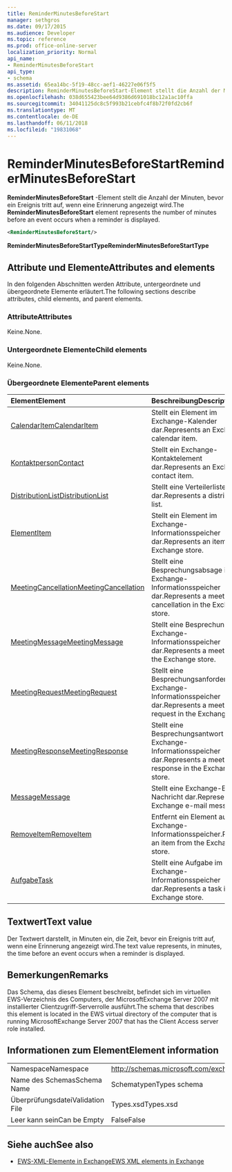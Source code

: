 ```yaml
---
title: ReminderMinutesBeforeStart
manager: sethgros
ms.date: 09/17/2015
ms.audience: Developer
ms.topic: reference
ms.prod: office-online-server
localization_priority: Normal
api_name:
- ReminderMinutesBeforeStart
api_type:
- schema
ms.assetid: 65ea14bc-5f19-48cc-aef1-46227e06f5f5
description: ReminderMinutesBeforeStart-Element stellt die Anzahl der Minuten, bevor ein Ereignis tritt auf, wenn eine Erinnerung angezeigt wird.
ms.openlocfilehash: 038d655423bee64d9386d691018bc12a1ac10ffa
ms.sourcegitcommit: 34041125dc8c5f993b21cebfc4f8b72f0fd2cb6f
ms.translationtype: MT
ms.contentlocale: de-DE
ms.lasthandoff: 06/11/2018
ms.locfileid: "19831068"
---
```

# <a name="reminderminutesbeforestart"></a><span data-ttu-id="3b908-103">ReminderMinutesBeforeStart</span><span class="sxs-lookup"><span data-stu-id="3b908-103">ReminderMinutesBeforeStart</span></span>

<span data-ttu-id="3b908-104">**ReminderMinutesBeforeStart** -Element stellt die Anzahl der Minuten, bevor ein Ereignis tritt auf, wenn eine Erinnerung angezeigt wird.</span><span class="sxs-lookup"><span data-stu-id="3b908-104">The **ReminderMinutesBeforeStart** element represents the number of minutes before an event occurs when a reminder is displayed.</span></span> 
  
```xml
<ReminderMinutesBeforeStart/>
```

 <span data-ttu-id="3b908-105">**ReminderMinutesBeforeStartType**</span><span class="sxs-lookup"><span data-stu-id="3b908-105">**ReminderMinutesBeforeStartType**</span></span>
## <a name="attributes-and-elements"></a><span data-ttu-id="3b908-106">Attribute und Elemente</span><span class="sxs-lookup"><span data-stu-id="3b908-106">Attributes and elements</span></span>

<span data-ttu-id="3b908-107">In den folgenden Abschnitten werden Attribute, untergeordnete und übergeordnete Elemente erläutert.</span><span class="sxs-lookup"><span data-stu-id="3b908-107">The following sections describe attributes, child elements, and parent elements.</span></span>
  
### <a name="attributes"></a><span data-ttu-id="3b908-108">Attribute</span><span class="sxs-lookup"><span data-stu-id="3b908-108">Attributes</span></span>

<span data-ttu-id="3b908-109">Keine.</span><span class="sxs-lookup"><span data-stu-id="3b908-109">None.</span></span>
  
### <a name="child-elements"></a><span data-ttu-id="3b908-110">Untergeordnete Elemente</span><span class="sxs-lookup"><span data-stu-id="3b908-110">Child elements</span></span>

<span data-ttu-id="3b908-111">Keine.</span><span class="sxs-lookup"><span data-stu-id="3b908-111">None.</span></span>
  
### <a name="parent-elements"></a><span data-ttu-id="3b908-112">Übergeordnete Elemente</span><span class="sxs-lookup"><span data-stu-id="3b908-112">Parent elements</span></span>

|<span data-ttu-id="3b908-113">**Element**</span><span class="sxs-lookup"><span data-stu-id="3b908-113">**Element**</span></span>|<span data-ttu-id="3b908-114">**Beschreibung**</span><span class="sxs-lookup"><span data-stu-id="3b908-114">**Description**</span></span>|
|:-----|:-----|
|[<span data-ttu-id="3b908-115">CalendarItem</span><span class="sxs-lookup"><span data-stu-id="3b908-115">CalendarItem</span></span>](calendaritem.md) <br/> |<span data-ttu-id="3b908-116">Stellt ein Element im Exchange-Kalender dar.</span><span class="sxs-lookup"><span data-stu-id="3b908-116">Represents an Exchange calendar item.</span></span>  <br/> |
|[<span data-ttu-id="3b908-117">Kontaktperson</span><span class="sxs-lookup"><span data-stu-id="3b908-117">Contact</span></span>](contact.md) <br/> |<span data-ttu-id="3b908-118">Stellt ein Exchange-Kontaktelement dar.</span><span class="sxs-lookup"><span data-stu-id="3b908-118">Represents an Exchange contact item.</span></span>  <br/> |
|[<span data-ttu-id="3b908-119">DistributionList</span><span class="sxs-lookup"><span data-stu-id="3b908-119">DistributionList</span></span>](distributionlist.md) <br/> |<span data-ttu-id="3b908-120">Stellt eine Verteilerliste dar.</span><span class="sxs-lookup"><span data-stu-id="3b908-120">Represents a distribution list.</span></span>  <br/> |
|[<span data-ttu-id="3b908-121">Element</span><span class="sxs-lookup"><span data-stu-id="3b908-121">Item</span></span>](item.md) <br/> |<span data-ttu-id="3b908-122">Stellt ein Element im Exchange-Informationsspeicher dar.</span><span class="sxs-lookup"><span data-stu-id="3b908-122">Represents an item in the Exchange store.</span></span>  <br/> |
|[<span data-ttu-id="3b908-123">MeetingCancellation</span><span class="sxs-lookup"><span data-stu-id="3b908-123">MeetingCancellation</span></span>](meetingcancellation.md) <br/> |<span data-ttu-id="3b908-124">Stellt eine Besprechungsabsage im Exchange-Informationsspeicher dar.</span><span class="sxs-lookup"><span data-stu-id="3b908-124">Represents a meeting cancellation in the Exchange store.</span></span>  <br/> |
|[<span data-ttu-id="3b908-125">MeetingMessage</span><span class="sxs-lookup"><span data-stu-id="3b908-125">MeetingMessage</span></span>](meetingmessage.md) <br/> |<span data-ttu-id="3b908-126">Stellt eine Besprechung im Exchange-Informationsspeicher dar.</span><span class="sxs-lookup"><span data-stu-id="3b908-126">Represents a meeting in the Exchange store.</span></span>  <br/> |
|[<span data-ttu-id="3b908-127">MeetingRequest</span><span class="sxs-lookup"><span data-stu-id="3b908-127">MeetingRequest</span></span>](meetingrequest.md) <br/> |<span data-ttu-id="3b908-128">Stellt eine Besprechungsanforderung im Exchange-Informationsspeicher dar.</span><span class="sxs-lookup"><span data-stu-id="3b908-128">Represents a meeting request in the Exchange store.</span></span>  <br/> |
|[<span data-ttu-id="3b908-129">MeetingResponse</span><span class="sxs-lookup"><span data-stu-id="3b908-129">MeetingResponse</span></span>](meetingresponse.md) <br/> |<span data-ttu-id="3b908-130">Stellt eine Besprechungsantwort im Exchange-Informationsspeicher dar.</span><span class="sxs-lookup"><span data-stu-id="3b908-130">Represents a meeting response in the Exchange store.</span></span>  <br/> |
|[<span data-ttu-id="3b908-131">Message</span><span class="sxs-lookup"><span data-stu-id="3b908-131">Message</span></span>](message-ex15websvcsotherref.md) <br/> |<span data-ttu-id="3b908-132">Stellt eine Exchange-E-Mail-Nachricht dar.</span><span class="sxs-lookup"><span data-stu-id="3b908-132">Represents an Exchange e-mail message.</span></span>  <br/> |
|[<span data-ttu-id="3b908-133">RemoveItem</span><span class="sxs-lookup"><span data-stu-id="3b908-133">RemoveItem</span></span>](removeitem.md) <br/> |<span data-ttu-id="3b908-134">Entfernt ein Element aus dem Exchange-Informationsspeicher.</span><span class="sxs-lookup"><span data-stu-id="3b908-134">Removes an item from the Exchange store.</span></span>  <br/> |
|[<span data-ttu-id="3b908-135">Aufgabe</span><span class="sxs-lookup"><span data-stu-id="3b908-135">Task</span></span>](task.md) <br/> |<span data-ttu-id="3b908-136">Stellt eine Aufgabe im Exchange-Informationsspeicher dar.</span><span class="sxs-lookup"><span data-stu-id="3b908-136">Represents a task in the Exchange store.</span></span>  <br/> |
   
## <a name="text-value"></a><span data-ttu-id="3b908-137">Textwert</span><span class="sxs-lookup"><span data-stu-id="3b908-137">Text value</span></span>

<span data-ttu-id="3b908-138">Der Textwert darstellt, in Minuten ein, die Zeit, bevor ein Ereignis tritt auf, wenn eine Erinnerung angezeigt wird.</span><span class="sxs-lookup"><span data-stu-id="3b908-138">The text value represents, in minutes, the time before an event occurs when a reminder is displayed.</span></span>
  
## <a name="remarks"></a><span data-ttu-id="3b908-139">Bemerkungen</span><span class="sxs-lookup"><span data-stu-id="3b908-139">Remarks</span></span>

<span data-ttu-id="3b908-140">Das Schema, das dieses Element beschreibt, befindet sich im virtuellen EWS-Verzeichnis des Computers, der MicrosoftExchange Server 2007 mit installierter Clientzugriff-Serverrolle ausführt.</span><span class="sxs-lookup"><span data-stu-id="3b908-140">The schema that describes this element is located in the EWS virtual directory of the computer that is running MicrosoftExchange Server 2007 that has the Client Access server role installed.</span></span>
  
## <a name="element-information"></a><span data-ttu-id="3b908-141">Informationen zum Element</span><span class="sxs-lookup"><span data-stu-id="3b908-141">Element information</span></span>

|||
|:-----|:-----|
|<span data-ttu-id="3b908-142">Namespace</span><span class="sxs-lookup"><span data-stu-id="3b908-142">Namespace</span></span>  <br/> |http://schemas.microsoft.com/exchange/services/2006/types  <br/> |
|<span data-ttu-id="3b908-143">Name des Schemas</span><span class="sxs-lookup"><span data-stu-id="3b908-143">Schema Name</span></span>  <br/> |<span data-ttu-id="3b908-144">Schematypen</span><span class="sxs-lookup"><span data-stu-id="3b908-144">Types schema</span></span>  <br/> |
|<span data-ttu-id="3b908-145">Überprüfungsdatei</span><span class="sxs-lookup"><span data-stu-id="3b908-145">Validation File</span></span>  <br/> |<span data-ttu-id="3b908-146">Types.xsd</span><span class="sxs-lookup"><span data-stu-id="3b908-146">Types.xsd</span></span>  <br/> |
|<span data-ttu-id="3b908-147">Leer kann sein</span><span class="sxs-lookup"><span data-stu-id="3b908-147">Can be Empty</span></span>  <br/> |<span data-ttu-id="3b908-148">False</span><span class="sxs-lookup"><span data-stu-id="3b908-148">False</span></span>  <br/> |
   
## <a name="see-also"></a><span data-ttu-id="3b908-149">Siehe auch</span><span class="sxs-lookup"><span data-stu-id="3b908-149">See also</span></span>



- [<span data-ttu-id="3b908-150">EWS-XML-Elemente in Exchange</span><span class="sxs-lookup"><span data-stu-id="3b908-150">EWS XML elements in Exchange</span></span>](ews-xml-elements-in-exchange.md)


